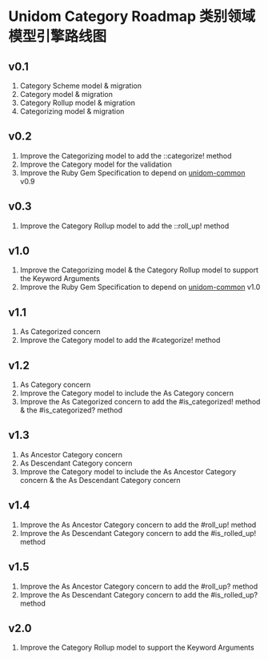 # Unidom Category Roadmap 类别领域模型引擎路线图

## v0.1
1. Category Scheme model & migration
2. Category model & migration
3. Category Rollup model & migration
4. Categorizing model & migration

## v0.2
1. Improve the Categorizing model to add the ::categorize! method
2. Improve the Category model for the validation
3. Improve the Ruby Gem Specification to depend on [unidom-common](https://github.com/topbitdu/unidom-common) v0.9

## v0.3
1. Improve the Category Rollup model to add the ::roll_up! method

## v1.0
1. Improve the Categorizing model & the Category Rollup model to support the Keyword Arguments
2. Improve the Ruby Gem Specification to depend on [unidom-common](https://github.com/topbitdu/unidom-common) v1.0

## v1.1
1. As Categorized concern
2. Improve the Category model to add the #categorize! method

## v1.2
1. As Category concern
2. Improve the Category model to include the As Category concern
3. Improve the As Categorized concern to add the #is_categorized! method & the #is_categorized? method

## v1.3
1. As Ancestor Category concern
2. As Descendant Category concern
3. Improve the Category model to include the As Ancestor Category concern & the As Descendant Category concern

## v1.4
1. Improve the As Ancestor Category concern to add the #roll_up! method
2. Improve the As Descendant Category concern to add the #is_rolled_up! method

## v1.5
1. Improve the As Ancestor Category concern to add the #roll_up? method
2. Improve the As Descendant Category concern to add the #is_rolled_up? method

## v2.0
1. Improve the Category Rollup model to support the Keyword Arguments
